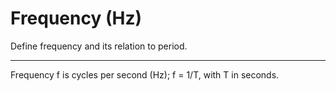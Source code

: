 # Frequency (Hz)

Define frequency and its relation to period.

---

Frequency f is cycles per second (Hz); f = 1/T, with T in seconds.